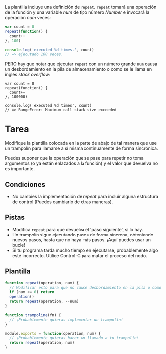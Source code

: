 La plantilla incluye una definición de `repeat`. `repeat` tomará una operación de la función y una variable *num* de tipo número _Number_ e invocará la operación *num* veces:

```js
var count = 0
repeat(function() {
  count++
}, 100)

console.log('executed %d times.', count)
// => ejecutado 100 veces.
```

PERO hay que notar que ejecutar `repeat` con un número grande `num` causa un desbordamiento en la pila de almacenamiento o como se le llama en inglés _stack overflow_:

```
var count = 0
repeat(function() {
  count++
}, 100000)

console.log('executed %d times', count)
// => RangeError: Maximum call stack size exceeded

```

# Tarea

Modifique la plantilla colocada en la parte de abajo de tal manera que use un trampolín para llamarse a sí misma continuamente de forma sincrónica.

Puedes suponer que la operación que se pase para repetir no toma argumentos (o ya están enlazados a la función) y el valor que devuelva no es importante.

## Condiciones

* No cambies la implementación de _repeat_ para incluir alguna estructura de control
(Puedes cambiarlo de otras maneras).

## Pistas

* Modifica `repeat` para que devuelva el 'paso siguiente', si lo hay.
* Un trampolín sigue ejecutando pasos de forma síncrona, obteniendo nuevos pasos, hasta que no haya más pasos. ¡Aquí puedes usar un bucle!
* Si tu programa tarda mucho tiempo en ejecutarse, probablemente algo esté incorrecto. Utilice Control-C para matar el proceso del nodo.

## Plantilla

```js
function repeat(operation, num) {
  // Modificar esto para que no cause desbordamiento en la pila o como se le llama en inglés _stack overflow_
  if (num <= 0) return
  operation()
  return repeat(operation, --num)
}

function trampoline(fn) {
  // ¡Probablemente quieras implementar un trampolín!
}

module.exports = function(operation, num) {
  // ¡Probablemente quieras hacer un llamado a tu trampolín!
  return repeat(operation, num)
}
```
